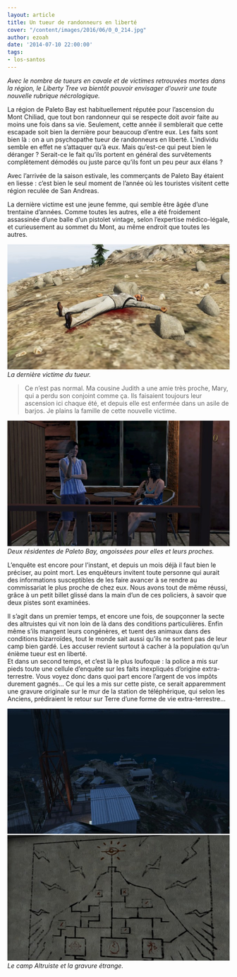 ```yaml
---
layout: article
title: Un tueur de randonneurs en liberté
cover: "/content/images/2016/06/0_0_214.jpg"
author: ezoah
date: '2014-07-10 22:00:00'
tags:
- los-santos
---
```


_Avec le nombre de tueurs en cavale et de victimes retrouvées mortes dans la région, le Liberty Tree va bientôt pouvoir envisager d'ouvrir une toute nouvelle rubrique nécrologique._

La région de Paleto Bay est habituellement réputée pour l’ascension du Mont Chiliad, que tout bon randonneur qui se respecte doit avoir faite au moins une fois dans sa vie. Seulement, cette année il semblerait que cette escapade soit bien la dernière pour beaucoup d’entre eux. Les faits sont bien là : on a un psychopathe tueur de randonneurs en liberté. L’individu semble en effet ne s’attaquer qu’à eux. Mais qu’est-ce qui peut bien le déranger ? Serait-ce le fait qu’ils portent en général des survêtements complètement démodés ou juste parce qu’ils font un peu peur aux élans ?

Avec l’arrivée de la saison estivale, les commerçants de Paleto Bay étaient en liesse : c’est bien le seul moment de l’année où les touristes visitent cette région reculée de San Andreas.

La dernière victime est une jeune femme, qui semble être âgée d’une trentaine d’années. Comme toutes les autres, elle a été froidement assassinée d’une balle d’un pistolet vintage, selon l’expertise médico-légale, et curieusement au sommet du Mont, au même endroit que toutes les autres.

![La dernière victime du tueur.](/content/images/2016/06/0_0_215.jpg)
_La dernière victime du tueur._

> Ce n’est pas normal. Ma cousine Judith a une amie très proche, Mary, qui a perdu son conjoint comme ça. Ils faisaient toujours leur ascension ici chaque été, et depuis elle est enfermée dans un asile de barjos. Je plains la famille de cette nouvelle victime.

![Deux résidentes de Paleto Bay, angoissées pour elles et leurs proches.](/content/images/2016/06/0_0_216.jpg)
_Deux résidentes de Paleto Bay, angoissées pour elles et leurs proches._

L’enquête est encore pour l’instant, et depuis un mois déjà il faut bien le préciser, au point mort. Les enquêteurs invitent toute personne qui aurait des informations susceptibles de les faire avancer à se rendre au commissariat le plus proche de chez eux. Nous avons tout de même réussi, grâce à un petit billet glissé dans la main d’un de ces policiers, à savoir que deux pistes sont examinées.

Il s’agit dans un premier temps, et encore une fois, de soupçonner la secte des altruistes qui vit non loin de là dans des conditions particulières. Enfin même s’ils mangent leurs congénères, et tuent des animaux dans des conditions bizarroïdes, tout le monde sait aussi qu’ils ne sortent pas de leur camp bien gardé. Les accuser revient surtout à cacher à la population qu’un énième tueur est en liberté.  
Et dans un second temps, et c’est là le plus loufoque : la police a mis sur pieds toute une cellule d’enquête sur les faits inexpliqués d’origine extra-terrestre. Vous voyez donc dans quoi part encore l’argent de vos impôts durement gagnés… Ce qui les a mis sur cette piste, ce serait apparemment une gravure originale sur le mur de la station de téléphérique, qui selon les Anciens, prédiraient le retour sur Terre d’une forme de vie extra-terrestre…

![](/content/images/2016/06/0_0_217.jpg)
![Le camp Altruiste et la gravure étrange.](/content/images/2016/06/0_0_218.jpg)
_Le camp Altruiste et la gravure étrange._

<!--kg-card-end: markdown-->
